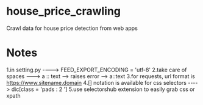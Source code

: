 # house_price_crawling
Crawl data for house price detection from web apps
# Notes
1.in setting.py ----> FEED_EXPORT_ENCODING = 'utf-8'
2.take care of spaces ---> a :: text --> raises error --> a::text
3.for requests, url format is https://www.sitename.domain
4.[] notation is available for css selectors ----> dic[class = 'pads : 2 ']
5.use selectorshub extension to easily grab css or xpath
